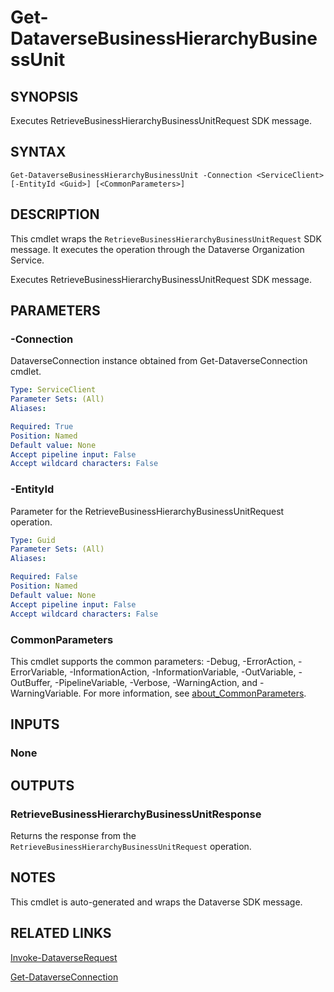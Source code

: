 # Get-DataverseBusinessHierarchyBusinessUnit

## SYNOPSIS
Executes RetrieveBusinessHierarchyBusinessUnitRequest SDK message.

## SYNTAX

```
Get-DataverseBusinessHierarchyBusinessUnit -Connection <ServiceClient> [-EntityId <Guid>] [<CommonParameters>]
```

## DESCRIPTION

This cmdlet wraps the `RetrieveBusinessHierarchyBusinessUnitRequest` SDK message. It executes the operation through the Dataverse Organization Service.

Executes RetrieveBusinessHierarchyBusinessUnitRequest SDK message.

## PARAMETERS

### -Connection
DataverseConnection instance obtained from Get-DataverseConnection cmdlet.

```yaml
Type: ServiceClient
Parameter Sets: (All)
Aliases:

Required: True
Position: Named
Default value: None
Accept pipeline input: False
Accept wildcard characters: False
```
### -EntityId
Parameter for the RetrieveBusinessHierarchyBusinessUnitRequest operation.

```yaml
Type: Guid
Parameter Sets: (All)
Aliases:

Required: False
Position: Named
Default value: None
Accept pipeline input: False
Accept wildcard characters: False
```
### CommonParameters
This cmdlet supports the common parameters: -Debug, -ErrorAction, -ErrorVariable, -InformationAction, -InformationVariable, -OutVariable, -OutBuffer, -PipelineVariable, -Verbose, -WarningAction, and -WarningVariable. For more information, see [about_CommonParameters](http://go.microsoft.com/fwlink/?LinkID=113216).

## INPUTS

### None

## OUTPUTS

### RetrieveBusinessHierarchyBusinessUnitResponse

Returns the response from the `RetrieveBusinessHierarchyBusinessUnitRequest` operation.

## NOTES

This cmdlet is auto-generated and wraps the Dataverse SDK message.

## RELATED LINKS

[Invoke-DataverseRequest](Invoke-DataverseRequest.md)

[Get-DataverseConnection](Get-DataverseConnection.md)
